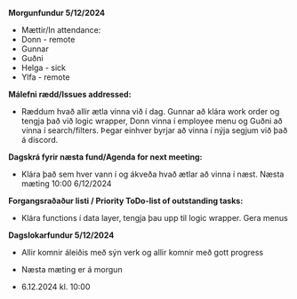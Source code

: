 **Morgunfundur 5/12/2024**
- Mættir/In attendance:
- Donn - remote
- Gunnar
- Guðni
- Helga - sick
- Ylfa - remote

**Málefni rædd/Issues addressed:**
- Ræddum hvað allir ætla vinna við í dag. Gunnar að klára work order og tengja það við logic wrapper, Donn vinna í employee menu og Guðni að vinna í search/filters. Þegar einhver byrjar að vinna í nýja segjum við það á discord.

**Dagskrá fyrir næsta fund/Agenda for next meeting:**
- Klára það sem hver vann í og ákveða hvað ætlar að vinna í næst.
Næsta mæting 10:00 6/12/2024

**Forgangsraðaður listi / Priority ToDo-list of outstanding tasks:**
- Klára functions í data layer, tengja þau upp til logic wrapper. Gera menus

**Dagslokarfundur 5/12/2024**
- Allir komnir áleiðis með sýn verk og allir komnir með gott progress

- Næsta mæting er á morgun 
- 6.12.2024 kl. 10:00